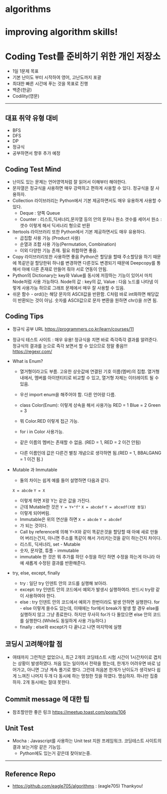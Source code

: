 algorithms
=========
improving algorithm skills!
========

# Coding Test를 준비하기 위한 개인 저장소
- 1일 1문제 목표
- 기본 난이도 부터 시작하여 영어, 고난도까지 포괄
- 최대한 빠른 시간에 푸는 것을 목표로 진행
- 백준(한글)
- Codility(영문)
-----------

## 대표 취약 유형 대비

- BFS
- DFS
- DP
- 정규식
- 공부하면서 향후 추가 예정


## Coding Test Mind 
- 난이도 있는 문제는 언어영역처럼 잘 읽어서 이해부터 해야한다.
- 문자열은 정규식을 사용하면 매우 강력하고 편하게 사용할 수 있다. 정규식을 잘 사용하자.
- Collection 라이브러리는 Python에서 기본 제공하면서도 매우 유용하게 사용할 수 있다.
  * Deque : 양쪽 Queue
  * Counter : 리스트,딕셔너리,문자열 등의 안의 문자나 원소 갯수를 세어서 원소 : 갯수 이렇게 해서 딕셔너리 형으로 반환
- Itertools 라이브러리 또한 Python에서 기본 제공하면서도 매우 유용하다.
  * 곱집합 사용 가능 (Product 사용)
  * 순열과 조합 사용 가능(Permutation, Combination)
  * 이외 다양한 기능 존재. 필요 취합하면 좋음.
- Copy 라이브러리또한 사용하면 좋음 Python은 할당을 할때 주소할당을 하기 때문에 똑같은걸 할당한뒤 하나를 변경하면 다른것도 변경되기 때문에 Deepcopy를 통해서 아예 다른 존재로 만들어 줘야 서로 연동이 안됨.
- Python의 Dictionary는 key와 Value를 동시에 저장하는 기능이 있어서 마치 Node처럼 사용 가능하다. Node의 값 : key의 값, Value : 다음 노드를 나타냄 이렇게 사용가능 하므로 그래프 문제에서 매우 잘 사용할 수 있음.
- 쉬운 함수 - ord()는 해당 문자의 ASCII값을 반환함. C처럼 바로 int화하면 해당값이 반환되는 것이 아님. 숫자를 ASCII값으로 문자 변환을 원하면 chr()을 쓰면 됨.


## Coding Tips
- 정규식 공부 URL
https://programmers.co.kr/learn/courses/11

- 정규식 테스트 사이트 : 매우 유용! 정규식을 치면 바로 즉각즉각 결과를 알려준다. 정규식의 결과를 눈으로 즉각 보면서 할 수 있으므로 정말 좋음!!!
https://regexr.com/


- What is Enum?
  * 열거형이라고도 부름. 고유한 상숫값에 연결된 기호 이름(멤버)의 집합. 열거형 내에서, 멤버를 아이덴티티로 비교할 수 있고, 열거형 자체는 이터레이트 될 수 있음.
  * 우선 import enum을 해주어야 함. 다른 언어랑 다름.
  * class Color(Enum): 이렇게 상속을 해서 사용가능
	RED = 1
	Blue = 2
	Green = 3

  * 뭐 Color.RED 이렇게 접근 가능.
  * for i in Color 사용가능.
  * 같은 이름의 멤버는 존재할 수 없음. (RED = 1, RED = 2 이건 안됨)
  * 다른 이름인데 값은 다른건 별칭 개념으로 생각하면 됨.(RED = 1, BBALGANG = 1 이건 됨.)

- Mutable 과 Immutable
  * 둘의 차이는 쉽게 예를 들어 설명하면 다음과 같다.

  ```X = abcde```
  ```Y = X```
  * 이렇게 하면 X랑 Y는 같은 값을 가진다. 
  * 근데 Mutable한 것은 
```Y = Y+"f"```
```X = abcdef```
```Y = abcedf(X랑 동일)```
  * 이렇게 되어버림.
  * Immutable은 위의 연산을 하면
```X = abcde```
```Y = abcdef```
  * 가 되는 것이다.
  * Call by reference에 의해 Y=X와 같이 똑같은것을 할당할 때 아예 새로 만들어 버리는건지, 아니면 주소를 똑같이 해서 가리키는것을 같이 하는건지 차이다.
  * 리스트, 딕셔너리, set - Mutable
  * 숫자, 문자열, 튜플 - immutable
  * immutable 한 것은 뭐 추가를 하던 수정을 하던 하면 수정을 하는게 아니라 아예 새롭게 수정된 결과를 반환해준다.

- try, else, except, finally
  * try : 일단 try 인덴트 안의 코드를 실행해 보아라.
  * except: try 인덴트 안의 코드에서 예외가 발생시 실행하여라. 반드시 try랑 같이 사용하여야 한다.
  * else : try 인덴트 안의 코드에서 예외가 한번이라도 발생 안하면 실행한다. for - else 이렇게 쓸수도 있는데, 이때에는 for에서 break가 발생 할 경우 else를 실행하지 않고 그냥 종료한다. 하지만 무사히 for가 다 돌았으면 else 안의 코드를 실행한다.(While도 동일하게 사용 가능하다.)
  * finally : else와 except가 다 끝나고 나면 마지막에 실행

## 코딩시 고려해야할 점
  * 여태까지 그런적은 없었으나, 최근 2개의 코딩테스트 시험 시간이 1시간차이로 겹치는 상황이 발생하였다. 처음 있는 일이여서 전략을 짰는데, 한개가 어려우면 바로 넘어가고, 아니면 그냥 계속 풀기로 했다. 그런데 처음본 한개가 난이도가 생각보다 쉽게 느껴진 나머지 두개 다 동시에 하는 멍청한 짓을 하였다. 명심하자. 하나만 집중하자. 2개 동시에는 절대 못한다.

## Commit message 에 대한 팁

- 참조할만한 좋은 링크 https://meetup.toast.com/posts/106

## Unit Test 
- Mocha : Javascript를 사용하는 Unit test 지원 프레임워크. 코딩테스트 사이트의 결과 보는거랑 같은 기능임.
  * Python에도 있는거 같은데 찾아보는중.
---------

## Reference Repo
- https://github.com/eagle705/algorithms : (eagle705) Thankyou!
